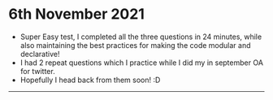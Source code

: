 # 6th November 2021

- Super Easy test, I completed all the three questions in 24 minutes, while also maintaining the best practices for making the code modular and declarative!
- I had 2 repeat questions which I practice while I did my in september OA for twitter.
- Hopefully I head back from them soon! :D

---
